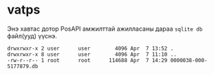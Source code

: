 # vatps

Энэ хавтас дотор PosAPI амжилттай ажилласаны дараа `sqlite db` файл(ууд) үүснэ.

```
drwxrwxr-x 2 user      user        4096 Apr  7 13:52 .
drwxrwxr-x 8 user      user        4096 Apr  7 11:10 ..
-rw-r--r-- 1 root      root      114688 Apr  7 14:29 0000038-000-5177879.db
```
